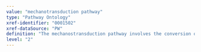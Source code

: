 ```yaml
---
value: "mechanotransduction pathway"
type: "Pathway Ontology"
xref-identifier: "0001502"
xref-dataSource: "PW"
definition: "The mechanostransduction pathway involves the conversion of a mechanical stimulus into an electrical signal whose processing underlies proprioception, hearing, balance and touch. Auditory and cytoskeleton mechanotransduction are examples."
level: "2"
---
```

